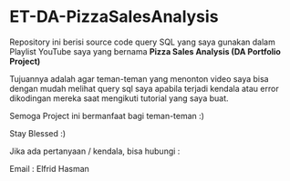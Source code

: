 # ET-DA-PizzaSalesAnalysis

Repository ini berisi source code query SQL yang saya gunakan dalam Playlist YouTube saya yang bernama <strong>Pizza Sales Analysis (DA Portfolio Project)</strong>

Tujuannya adalah agar teman-teman yang menonton video saya bisa dengan mudah melihat query sql saya apabila terjadi kendala atau error dikodingan mereka saat mengikuti tutorial yang saya buat.

Semoga Project ini bermanfaat bagi teman-teman :)

Stay Blessed :)

Jika ada pertanyaan / kendala, bisa hubungi :
<p>Email : Elfrid Hasman</p>
<pLinkedin : Elfrid Hasman</p>
